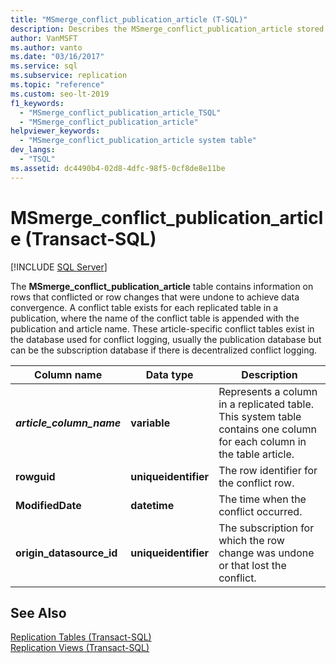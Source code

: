 ```yaml
---
title: "MSmerge_conflict_publication_article (T-SQL)"
description: Describes the MSmerge_conflict_publication_article stored procedure which contains information on rows that conflicted or row changes that were undone to achieve data convergence.
author: VanMSFT
ms.author: vanto
ms.date: "03/16/2017"
ms.service: sql
ms.subservice: replication
ms.topic: "reference"
ms.custom: seo-lt-2019
f1_keywords:
  - "MSmerge_conflict_publication_article_TSQL"
  - "MSmerge_conflict_publication_article"
helpviewer_keywords:
  - "MSmerge_conflict_publication_article system table"
dev_langs:
  - "TSQL"
ms.assetid: dc4490b4-02d8-4dfc-98f5-0cf8de8e11be
---
```

# MSmerge_conflict_publication_article (Transact-SQL)
[!INCLUDE [SQL Server](../../includes/applies-to-version/sqlserver.md)]

  The **MSmerge_conflict_publication_article** table contains information on rows that conflicted or row changes that were undone to achieve data convergence. A conflict table exists for each replicated table in a publication, where the name of the conflict table is appended with the publication and article name. These article-specific conflict tables exist in the database used for conflict logging, usually the publication database but can be the subscription database if there is decentralized conflict logging.  
  
|Column name|Data type|Description|  
|-----------------|---------------|-----------------|  
|**_article\_column\_name_**|**variable**|Represents a column in a replicated table. This system table contains one column for each column in the table article.|  
|**rowguid**|**uniqueidentifier**|The row identifier for the conflict row.|  
|**ModifiedDate**|**datetime**|The time when the conflict occurred.|  
|**origin\_datasource\_id**|**uniqueidentifier**|The subscription for which the row change was undone or that lost the conflict.|  
  
## See Also  
 [Replication Tables &#40;Transact-SQL&#41;](../../relational-databases/system-tables/replication-tables-transact-sql.md)   
 [Replication Views &#40;Transact-SQL&#41;](../../relational-databases/system-views/replication-views-transact-sql.md)  
  
  
